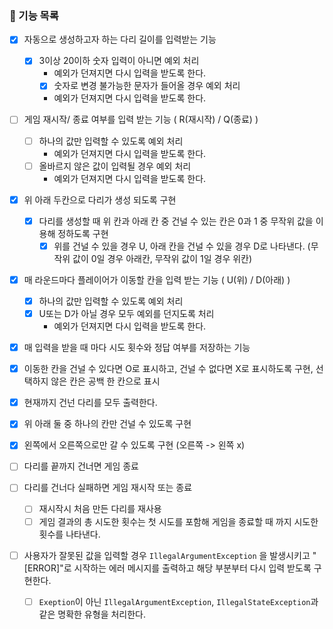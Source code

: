 ### 🚀 기능 목록


- [x] 자동으로 생성하고자 하는 다리 길이를 입력받는 기능
    - [x] 3이상 20이하 숫자 입력이 아니면 예외 처리
      - 예외가 던져지면 다시 입력을 받도록 한다.
      - [x] 숫자로 변경 불가능한 문자가 들어올 경우 예외 처리
      - 예외가 던져지면 다시 입력을 받도록 한다.
- [ ] 게임 재시작/ 종료 여부를 입력 받는 기능 ( R(재시작) / Q(종료) )
    - [ ] 하나의 값만 입력할 수 있도록 예외 처리
      - 예외가 던져지면 다시 입력을 받도록 한다.
    - [ ] 올바르지 않은 값이 입력될 경우 예외 처리
      - 예외가 던져지면 다시 입력을 받도록 한다.

- [x] 위 아래 두칸으로 다리가 생성 되도록 구현
    - [x] 다리를 생성할 때 위 칸과 아래 칸 중 건널 수 있는 칸은 0과 1 중 무작위 값을  이용해 정하도록 구현
        - [x] 위를 건널 수 있을 경우 U, 아래 칸을 건널 수 있을 경우 D로 나타낸다. (무작위 값이 0일 경우 아래칸, 무작위 값이 1일 경우 위칸)

- [x] 매 라운드마다 플레이어가 이동할 칸을 입력 받는 기능 ( U(위) / D(아래) )
    - [x] 하나의 값만 입력할 수 있도록 예외 처리
    - [x] U또는 D가 아닐 경우 모두 예외를 던지도록 처리
      - 예외가 던져지면 다시 입력을 받도록 한다.
- [x] 매 입력을 받을 때 마다 시도 횟수와 정답 여부를 저장하는 기능

- [x] 이동한 칸을 건널 수 있다면 O로 표시하고, 건널 수 없다면  X로 표시하도록 구현, 선택하지 않은 칸은 공백 한 칸으로 표시

- [x] 현재까지 건넌 다리를 모두 출력한다.

- [x] 위 아래 둘 중 하나의 칸만 건널 수 있도록 구현

- [x] 왼쪽에서 오른쪽으로만 갈 수 있도록 구현 (오른쪽 -> 왼쪽 x)

- [ ] 다리를 끝까지 건너면 게임 종료

- [ ] 다리를 건너다 실패하면 게임 재시작 또는 종료

    - [ ] 재시작시 처음 만든 다리를 재사용
    - [ ] 게임 결과의 총 시도한 횟수는 첫 시도를 포함해 게임을 종료할 때 까지 시도한 횟수를 나타낸다.

- [ ] 사용자가 잘못된 값을 입력할 경우 `IllegalArgumentException` 을 발생시키고 "[ERROR]"로 시작하는 에러 메시지를 출력하고 해당 부분부터 다시 입력 받도록 구현한다.

    - [ ] `Exeption`이 아닌 `IllegalArgumentException`, `IllegalStateException`과 같은 명확한 유형을 처리한다.

